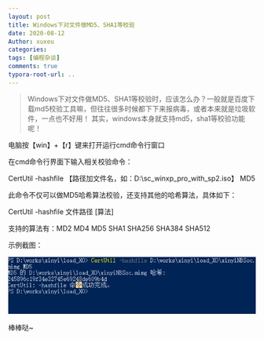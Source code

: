 ```yaml
---
layout: post
title: Windows下对文件做MD5、SHA1等校验
date: 2020-08-12
Author: xuxeu
categories: 
tags: [编程杂谈]
comments: true
typora-root-url: ..
---
```


> Windows下对文件做MD5、SHA1等校验时，应该怎么办？一般就是百度下载md5校验工具嘛，但往往很多时候都下下来报病毒，或者本来就是垃圾软件，一点也不好用！
> 其实，windows本身就支持md5，sha1等校验功能呢！

电脑按【win】+【r】键来打开运行cmd命令行窗口


在cmd命令行界面下输入相关校验命令：

CertUtil -hashfile 【路径加文件名，如：D:\sc_winxp_pro_with_sp2.iso】 MD5

此命令不仅可以做MD5哈希算法校验，还支持其他的哈希算法，具体如下：

CertUtil -hashfile 文件路径 [算法]

支持的算法有：MD2 MD4 MD5 SHA1 SHA256 SHA384 SHA512

示例截图：

![1](/images/2020-08-12-md5/1.png)

棒棒哒~